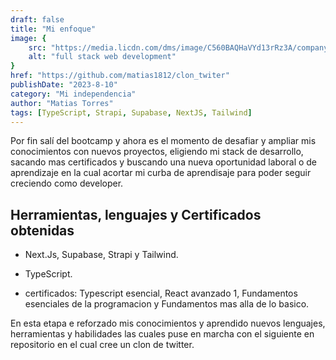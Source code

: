 ```yaml
---
draft: false
title: "Mi enfoque"
image: {
    src: "https://media.licdn.com/dms/image/C560BAQHaVYd13rRz3A/company-logo_200_200/0/1638831590218/linkedin_logo?e=1714003200&v=beta&t=JeQYvHttFLHZw6i8P61U6US2LRsGb-mGoYRHJTJcl4o",
    alt: "full stack web development"
}
href: "https://github.com/matias1812/clon_twiter"
publishDate: "2023-8-10"
category: "Mi independencia"
author: "Matias Torres"
tags: [TypeScript, Strapi, Supabase, NextJS, Tailwind]
---
```

Por fin salí del bootcamp y ahora es el momento de desafiar y ampliar mis conocimientos con nuevos proyectos, eligiendo mi stack de desarrollo, sacando mas certificados y buscando una nueva oportunidad laboral o de aprendizaje en la cual acortar mi curba de aprendisaje para poder seguir creciendo como developer.

## Herramientas, lenguajes y Certificados obtenidas 

- Next.Js, Supabase, Strapi y Tailwind. 

- TypeScript.

- certificados: Typescript esencial, React avanzado 1, Fundamentos esenciales de la programacion y Fundamentos mas alla de lo basico.

En esta etapa e reforzado mis conocimientos y aprendido nuevos lenguajes, herramientas y habilidades las cuales puse en marcha con el siguiente en repositorio en el cual cree un clon de twitter.  

